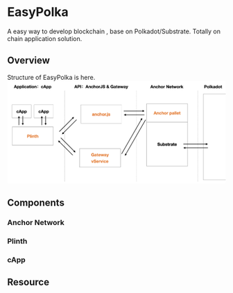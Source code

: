 # EasyPolka

A easy way to develop blockchain , base on Polkadot/Substrate. Totally on chain application solution.

## Overview

Structure of EasyPolka is here.
![EasyPolka Structure](https://github.com/ff13dfly/EasyPolka/blob/main/images/structure.png?raw=true)

## Components

### Anchor Network

### Plinth

### cApp

## Resource

